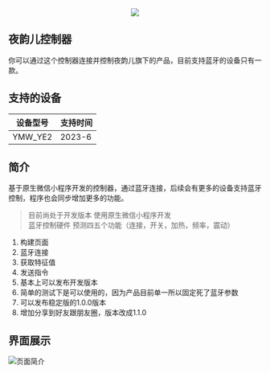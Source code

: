 <!-- ![夜韵儿logo](https://github.com/gjx2116557388/yeyunWechat/assets/67618391/21c6abd5-e82e-4296-9fb0-18a0bff45998) -->
<div align=center>
  <img src='https://github.com/gjx2116557388/yeyunWechat/assets/67618391/21c6abd5-e82e-4296-9fb0-18a0bff45998' />
 </div>

## 夜韵儿控制器
你可以通过这个控制器连接并控制夜韵儿旗下的产品，目前支持蓝牙的设备只有一款。

## 支持的设备
|  设备型号   | 支持时间  |
|  ----  | ----  |
| YMW_YE2  | 2023-6 |

## 简介
基于原生微信小程序开发的控制器，通过蓝牙连接，后续会有更多的设备支持蓝牙控制，程序也会同步增加更多的功能。

> 目前尚处于开发版本 使用原生微信小程序开发   
> 蓝牙控制硬件 预测四五个功能（连接，开关，加热，频率，震动）
1. 构建页面
2. 蓝牙连接
3. 获取特征值
4. 发送指令
5. 基本上可以发布开发版本
6. 简单的测试下是可以使用的，因为产品目前单一所以固定死了蓝牙参数
7. 可以发布稳定版的1.0.0版本
8. 增加分享到好友跟朋友圈，版本改成1.1.0

## 界面展示
![页面简介](https://github.com/gjx2116557388/yeyunWechat/assets/67618391/53f1eef4-e005-4f8e-b87b-7a0739ff3024)

